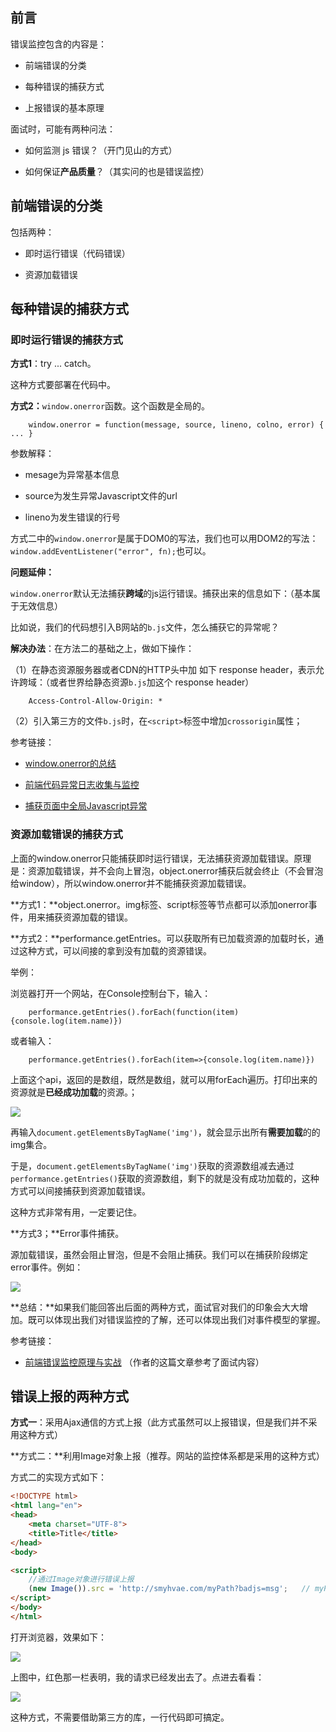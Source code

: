 

## 前言

错误监控包含的内容是：

- 前端错误的分类

- 每种错误的捕获方式

- 上报错误的基本原理


面试时，可能有两种问法：

- 如何监测 js 错误？（开门见山的方式）

- 如何保证**产品质量**？（其实问的也是错误监控）


## 前端错误的分类

包括两种：

- 即时运行错误（代码错误）

- 资源加载错误


## 每种错误的捕获方式


### 即时运行错误的捕获方式

**方式1**：try ... catch。

这种方式要部署在代码中。

**方式2：**`window.onerror`函数。这个函数是全局的。

```
	window.onerror = function(message, source, lineno, colno, error) { ... }
```

参数解释：

- mesage为异常基本信息

- source为发生异常Javascript文件的url

- lineno为发生错误的行号


方式二中的`window.onerror`是属于DOM0的写法，我们也可以用DOM2的写法：`window.addEventListener("error", fn);`也可以。

**问题延伸：**

`window.onerror`默认无法捕获**跨域**的js运行错误。捕获出来的信息如下：（基本属于无效信息）


比如说，我们的代码想引入B网站的`b.js`文件，怎么捕获它的异常呢？

**解决办法**：在方法二的基础之上，做如下操作：


（1）在静态资源服务器或者CDN的HTTP头中加 如下 response header，表示允许跨域：（或者世界给静态资源`b.js`加这个 response header）

```
	Access-Control-Allow-Origin: *
```


（2）引入第三方的文件`b.js`时，在`<script>`标签中增加`crossorigin`属性；

参考链接：

- [window.onerror的总结](https://www.jianshu.com/p/315ffe6797b8)

- [前端代码异常日志收集与监控](http://www.cnblogs.com/hustskyking/archive/2015/08/20/fe-monitor.html)

- [捕获页面中全局Javascript异常](https://foio.github.io/javascript-global-exceptions/)

### 资源加载错误的捕获方式

上面的window.onerror只能捕获即时运行错误，无法捕获资源加载错误。原理是：资源加载错误，并不会向上冒泡，object.onerror捕获后就会终止（不会冒泡给window），所以window.onerror并不能捕获资源加载错误。



**方式1：**object.onerror。img标签、script标签等节点都可以添加onerror事件，用来捕获资源加载的错误。


**方式2：**performance.getEntries。可以获取所有已加载资源的加载时长，通过这种方式，可以间接的拿到没有加载的资源错误。

举例：

浏览器打开一个网站，在Console控制台下，输入：

```
	performance.getEntries().forEach(function(item){console.log(item.name)})
```

或者输入：

```
	performance.getEntries().forEach(item=>{console.log(item.name)})
```


上面这个api，返回的是数组，既然是数组，就可以用forEach遍历。打印出来的资源就是**已经成功加载**的资源。；

![](http://img.smyhvae.com/20180311_2030.png)

再输入`document.getElementsByTagName('img')`，就会显示出所有**需要加载**的的img集合。

于是，`document.getElementsByTagName('img')`获取的资源数组减去通过`performance.getEntries()`获取的资源数组，剩下的就是没有成功加载的，这种方式可以间接捕获到资源加载错误。

这种方式非常有用，一定要记住。




**方式3；**Error事件捕获。

源加载错误，虽然会阻止冒泡，但是不会阻止捕获。我们可以在捕获阶段绑定error事件。例如：

![](http://img.smyhvae.com/20180311_2040.png)



**总结：**如果我们能回答出后面的两种方式，面试官对我们的印象会大大增加。既可以体现出我们对错误监控的了解，还可以体现出我们对事件模型的掌握。


参考链接：

- [前端错误监控原理与实战](http://www.cnblogs.com/gaoning/p/7928497.html) （作者的这篇文章参考了面试内容）


## 错误上报的两种方式

**方式一**：采用Ajax通信的方式上报（此方式虽然可以上报错误，但是我们并不采用这种方式）


**方式二：**利用Image对象上报（推荐。网站的监控体系都是采用的这种方式）

方式二的实现方式如下：

```html
<!DOCTYPE html>
<html lang="en">
<head>
    <meta charset="UTF-8">
    <title>Title</title>
</head>
<body>

<script>
	//通过Image对象进行错误上报
    (new Image()).src = 'http://smyhvae.com/myPath?badjs=msg';   // myPath表示上报的路径（我要上报到哪里去）。后面的内容是自己加的参数。
</script>
</body>
</html>

```


打开浏览器，效果如下：

![](http://img.smyhvae.com/20180311_2055.png)

上图中，红色那一栏表明，我的请求已经发出去了。点进去看看：

![](http://img.smyhvae.com/20180311_2057.png)

这种方式，不需要借助第三方的库，一行代码即可搞定。







